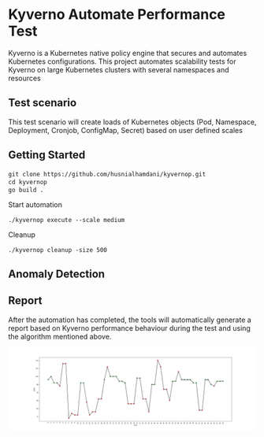 # Kyverno Automate Performance Test

Kyverno is a Kubernetes native policy engine that secures and automates Kubernetes configurations. 
This project automates scalability tests for Kyverno on large Kubernetes clusters with several namespaces and resources


## Test scenario
This test scenario will create loads of Kubernetes objects (Pod, Namespace, Deployment, Cronjob, ConfigMap, Secret) based on user defined scales


## Getting Started

```
git clone https://github.com/husnialhamdani/kyvernop.git
cd kyvernop
go build .
```
  
Start automation
```
./kyvernop execute --scale medium
``` 


Cleanup
```
./kyvernop cleanup -size 500
```

## Anomaly Detection



## Report

After the automation has completed, the tools will automatically generate a report based on Kyverno performance behaviour during the test and using the algorithm mentioned above.

![alt text](https://github.com/husnialhamdani/kyvernop/blob/main/report.png?raw=true)
